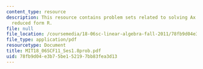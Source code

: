 ```yaml
---
content_type: resource
description: This resource contains problem sets related to solving Ax = b and row
  reduced form R.
file: null
file_location: /coursemedia/18-06sc-linear-algebra-fall-2011/78fb9d04e3b75be152197bb83fea3d13_MIT18_06SCF11_Ses1.8prob.pdf
file_type: application/pdf
resourcetype: Document
title: MIT18_06SCF11_Ses1.8prob.pdf
uid: 78fb9d04-e3b7-5be1-5219-7bb83fea3d13
---
```

